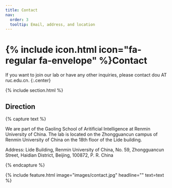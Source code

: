 ```yaml
---
title: Contact
nav:
  order: 3
  tooltip: Email, address, and location
---
```


# {% include icon.html icon="fa-regular fa-envelope" %}Contact

If you want to join our lab or have any other inquiries, please contact dou AT ruc.edu.cn. 
{:.center}

{% include section.html %}


## Direction

{% capture text %} 

We are part of the Gaoling School of Aritificial Intelligence at Renmin University of China. The lab is located on the Zhongguancun campus of Renmin University of China on the 18th floor of the Lide building.

Address: Lide Building, Renmin University of China, No. 59, Zhongguancun Street, Haidian District, Beijing, 100872, P. R. China

{% endcapture %}

{% include feature.html image="images/contact.jpg" headline="" text=text %}
